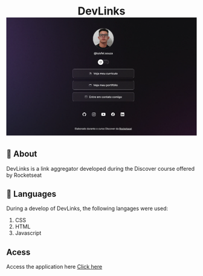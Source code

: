 <h1 align="center">DevLinks</div>

<img src="./.github/preview.png" alt="DevLinks image">
</div>

## :pushpin: About

DevLinks is a link aggregator developed during the Discover course offered by Rocketseat

## :wrench: Languages

During a develop of DevLinks, the following langages were used:

1. CSS
2. HTML
3. Javascript

## Acess
Access the application here
[Click here](https://luisfsouza.github.io/devlinks/)
